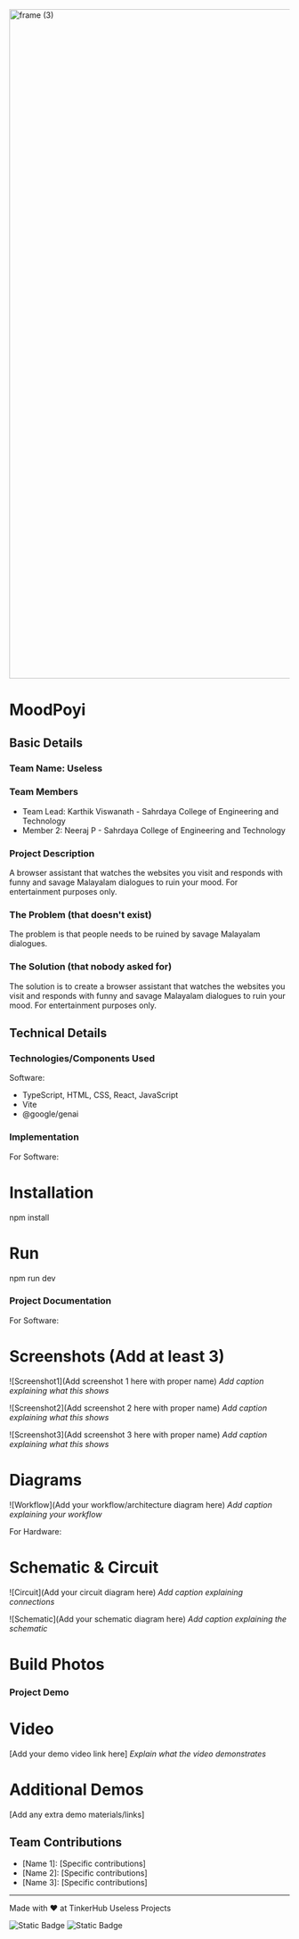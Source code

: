 <img width="3188" height="1202" alt="frame (3)" src="https://github.com/user-attachments/assets/517ad8e9-ad22-457d-9538-a9e62d137cd7" />


# MoodPoyi


## Basic Details
### Team Name: Useless


### Team Members
- Team Lead: Karthik Viswanath - Sahrdaya College of Engineering and Technology
- Member 2: Neeraj P - Sahrdaya College of Engineering and Technology

### Project Description
A browser assistant that watches the websites you visit and responds with funny and savage Malayalam dialogues to ruin your mood. For entertainment purposes only.

### The Problem (that doesn't exist)
The problem is that people needs to be ruined by savage Malayalam dialogues.

### The Solution (that nobody asked for)
The solution is to create a browser assistant that watches the websites you visit and responds with funny and savage Malayalam dialogues to ruin your mood. For entertainment purposes only.

## Technical Details
### Technologies/Components Used
Software:
- TypeScript, HTML, CSS, React, JavaScript
- Vite
- @google/genai

### Implementation
For Software:
# Installation
npm install
# Run
npm run dev

### Project Documentation
For Software:

# Screenshots (Add at least 3)
![Screenshot1](Add screenshot 1 here with proper name)
*Add caption explaining what this shows*

![Screenshot2](Add screenshot 2 here with proper name)
*Add caption explaining what this shows*

![Screenshot3](Add screenshot 3 here with proper name)
*Add caption explaining what this shows*

# Diagrams
![Workflow](Add your workflow/architecture diagram here)
*Add caption explaining your workflow*

For Hardware:

# Schematic & Circuit
![Circuit](Add your circuit diagram here)
*Add caption explaining connections*

![Schematic](Add your schematic diagram here)
*Add caption explaining the schematic*

# Build Photos

### Project Demo
# Video
[Add your demo video link here]
*Explain what the video demonstrates*

# Additional Demos
[Add any extra demo materials/links]

## Team Contributions
- [Name 1]: [Specific contributions]
- [Name 2]: [Specific contributions]
- [Name 3]: [Specific contributions]

---
Made with ❤️ at TinkerHub Useless Projects 

![Static Badge](https://img.shields.io/badge/TinkerHub-24?color=%23000000&link=https%3A%2F%2Fwww.tinkerhub.org%2F)
![Static Badge](https://img.shields.io/badge/UselessProjects--25-25?link=https%3A%2F%2Fwww.tinkerhub.org%2Fevents%2FQ2Q1TQKX6Q%2FUseless%2520Projects)



